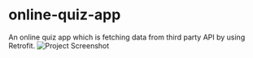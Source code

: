 # online-quiz-app
An online quiz app which is fetching data from third party API by using Retrofit.
![Project Screenshot](/Users/olisheikh/Documents/Codes/Android/FullProjects/JetTrivia/ScreenShot)
